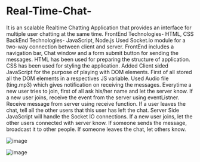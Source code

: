 # Real-Time-Chat-

It is an scalable Realtime Chatting Application that provides an interface for multiple user chatting at the same time.
FrontEnd Technologies- HTML, CSS
BackEnd Technologies- JavaScript, Node.js
Used Socket.io module for a two-way connection between client and server.
FrontEnd includes a navigation bar, Chat window and a form submit button for sending the messages.
HTML has been used for preparing the structure of application.
CSS has been used for styling the application.
Added Client sided JavaScript for the purpose of playing with DOM elements.
First of all stored all the DOM elements in a respectives JS variable.
Used Audio file (ting.mp3) which gives notification on receiving the messages.
Everytime a new user tries to join, first of all ask his/her name and let the server know.
If a new user joins, receive the event from the server using eventListner.
Receive message from server using receive function.
If a user leaves the chat, tell all the other users that this user has left the chat.
Server Side JavaScript will handle the Socket IO connections.
If a new user joins, let the other users connected with server know.
If someone sends the message, broadcast it to other people.
If someone leaves the chat, let others know.

![image](https://github.com/Ashish5143/Real-Time-Chat-Application/assets/120575887/62e9df98-ca2c-409d-8f40-08b098115b98)


![image](https://github.com/Ashish5143/Real-Time-Chat-Application/assets/120575887/a3043e0a-9a57-4c07-b0ed-46ef4776adf4)
